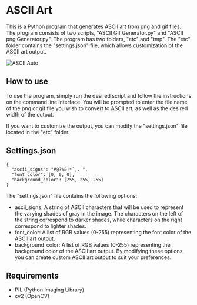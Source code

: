 # ASCII Art
This is a Python program that generates ASCII art from png and gif files. The program consists of two scripts, "ASCII Gif Generator.py" and "ASCII png Generator.py". The program has two folders, "etc" and "tmp". The "etc" folder contains the "settings.json" file, which allows customization of the ASCII art output.

![ASCII Auto](samples/ASCI2auto.gif)

## How to use
To use the program, simply run the desired script and follow the instructions on the command line interface. You will be prompted to enter the file name of the png or gif file you wish to convert to ASCII art, as well as the desired width of the output.

If you want to customize the output, you can modify the "settings.json" file located in the "etc" folder.

## Settings.json
```
{
  "ascii_signs": "#@?%&!*`,. ",
  "font_color": [0, 0, 0],
  "background_color": [255, 255, 255]
}
```
The "settings.json" file contains the following options:

- ascii_signs: A string of ASCII characters that will be used to represent the varying shades of gray in the image. The characters on the left of the string correspond to darker shades, while characters on the right correspond to lighter shades.
- font_color: A list of RGB values (0-255) representing the font color of the ASCII art output.
- background_color: A list of RGB values (0-255) representing the background color of the ASCII art output.
By modifying these options, you can create custom ASCII art output to suit your preferences.

## Requirements
- PIL (Python Imaging Library)
- cv2 (OpenCV)
